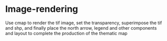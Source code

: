# Image-rendering
Use cmap to render the tif image, set the transparency, superimpose the tif and shp, and finally place the north arrow, legend and other components and layout to complete the production of the thematic map

